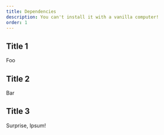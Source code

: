 ```yaml
---
title: Dependencies
description: You can't install it with a vanilla computer!
order: 1
---
```


## Title 1

Foo

## Title 2

Bar

## Title 3

Surprise, Ipsum!
